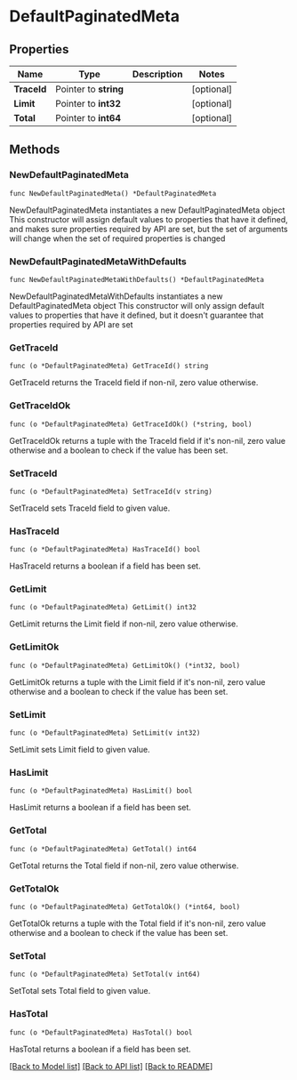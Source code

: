 # DefaultPaginatedMeta

## Properties

Name | Type | Description | Notes
------------ | ------------- | ------------- | -------------
**TraceId** | Pointer to **string** |  | [optional] 
**Limit** | Pointer to **int32** |  | [optional] 
**Total** | Pointer to **int64** |  | [optional] 

## Methods

### NewDefaultPaginatedMeta

`func NewDefaultPaginatedMeta() *DefaultPaginatedMeta`

NewDefaultPaginatedMeta instantiates a new DefaultPaginatedMeta object
This constructor will assign default values to properties that have it defined,
and makes sure properties required by API are set, but the set of arguments
will change when the set of required properties is changed

### NewDefaultPaginatedMetaWithDefaults

`func NewDefaultPaginatedMetaWithDefaults() *DefaultPaginatedMeta`

NewDefaultPaginatedMetaWithDefaults instantiates a new DefaultPaginatedMeta object
This constructor will only assign default values to properties that have it defined,
but it doesn't guarantee that properties required by API are set

### GetTraceId

`func (o *DefaultPaginatedMeta) GetTraceId() string`

GetTraceId returns the TraceId field if non-nil, zero value otherwise.

### GetTraceIdOk

`func (o *DefaultPaginatedMeta) GetTraceIdOk() (*string, bool)`

GetTraceIdOk returns a tuple with the TraceId field if it's non-nil, zero value otherwise
and a boolean to check if the value has been set.

### SetTraceId

`func (o *DefaultPaginatedMeta) SetTraceId(v string)`

SetTraceId sets TraceId field to given value.

### HasTraceId

`func (o *DefaultPaginatedMeta) HasTraceId() bool`

HasTraceId returns a boolean if a field has been set.

### GetLimit

`func (o *DefaultPaginatedMeta) GetLimit() int32`

GetLimit returns the Limit field if non-nil, zero value otherwise.

### GetLimitOk

`func (o *DefaultPaginatedMeta) GetLimitOk() (*int32, bool)`

GetLimitOk returns a tuple with the Limit field if it's non-nil, zero value otherwise
and a boolean to check if the value has been set.

### SetLimit

`func (o *DefaultPaginatedMeta) SetLimit(v int32)`

SetLimit sets Limit field to given value.

### HasLimit

`func (o *DefaultPaginatedMeta) HasLimit() bool`

HasLimit returns a boolean if a field has been set.

### GetTotal

`func (o *DefaultPaginatedMeta) GetTotal() int64`

GetTotal returns the Total field if non-nil, zero value otherwise.

### GetTotalOk

`func (o *DefaultPaginatedMeta) GetTotalOk() (*int64, bool)`

GetTotalOk returns a tuple with the Total field if it's non-nil, zero value otherwise
and a boolean to check if the value has been set.

### SetTotal

`func (o *DefaultPaginatedMeta) SetTotal(v int64)`

SetTotal sets Total field to given value.

### HasTotal

`func (o *DefaultPaginatedMeta) HasTotal() bool`

HasTotal returns a boolean if a field has been set.


[[Back to Model list]](../README.md#documentation-for-models) [[Back to API list]](../README.md#documentation-for-api-endpoints) [[Back to README]](../README.md)


